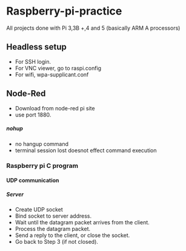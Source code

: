 # Raspberry-pi-practice
All projects done with Pi 3,3B +,4 and 5 (basically ARM A processors)
## Headless setup
- For SSH login.
- For VNC viewer, go to raspi.config
- For wifi, wpa-supplicant.conf
## Node-Red
- Download from node-red pi site
- use port 1880.
##### nohup
- no hangup command
- terminal session lost doesnot effect command execution
### Raspberry pi C program
#### UDP communication
##### Server
- Create UDP socket
- Bind socket to server address.
- Wait until the datagram packet arrives from the client.
- Process the datagram packet.
- Send a reply to the client, or close the socket.
- Go back to Step 3 (if not closed).

